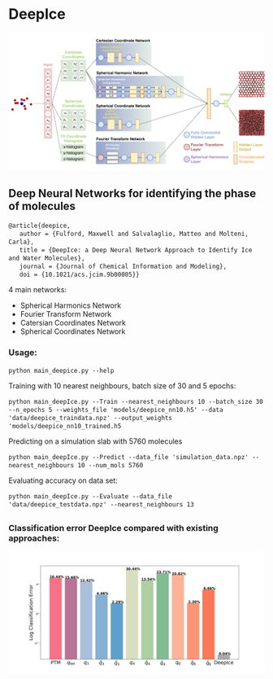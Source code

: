 # DeepIce

![Alt text](deepIce_v3.png?raw=true "DeepIce Diagram")


## Deep Neural Networks for identifying the phase of molecules

```
@article{deepice,
   author = {Fulford, Maxwell and Salvalaglio, Matteo and Molteni, Carla},
   title = {DeepIce: a Deep Neural Network Approach to Identify Ice and Water Molecules},
   journal = {Journal of Chemical Information and Modeling},
   doi = {10.1021/acs.jcim.9b00005}}
```


4 main networks: 
 - Spherical Harmonics Network
 - Fourier Transform Network
 - Catersian Coordinates Network
 - Spherical Coordinates Network 
 
 ### Usage:
 
 ```
 python main_deepice.py --help
```

Training with 10 nearest neighbours, batch size of 30 and 5 epochs:

```
python main_deepIce.py --Train --nearest_neighbours 10 --batch_size 30 --n_epochs 5 --weights_file 'models/deepice_nn10.h5' --data 'data/deepice_traindata.npz' --output_weights 'models/deepice_nn10_trained.h5
```

Predicting on a simulation slab with 5760 molecules

```
python main_deepIce.py --Predict --data_file 'simulation_data.npz' --nearest_neighbours 10 --num_mols 5760
```

Evaluating accuracy on data set:

```
python main_deepIce.py --Evaluate --data_file 'data/deepice_testdata.npz' --nearest_neighbours 13
```

##

### Classification error DeepIce compared with existing approaches:
![Alt text](deepIce_logError.png?raw=true "DeepIce Diagram")

